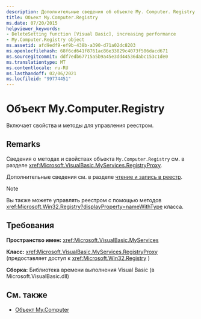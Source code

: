 ```yaml
---
description: Дополнительные сведения об объекте My. Computer. Registry
title: Объект My.Computer.Registry
ms.date: 07/20/2015
helpviewer_keywords:
- DeleteSetting function [Visual Basic], increasing performance
- My.Computer.Registry object
ms.assetid: afd9edf9-ef9b-438b-a390-d71a02dc8203
ms.openlocfilehash: 68f6cd641f8761ac86e33829c4073f506dacd671
ms.sourcegitcommit: ddf7edb67715a5b9a45e3dd44536dabc153c1de0
ms.translationtype: MT
ms.contentlocale: ru-RU
ms.lasthandoff: 02/06/2021
ms.locfileid: "99774451"
---
```

# <a name="mycomputerregistry-object"></a>Объект My.Computer.Registry

Включает свойства и методы для управления реестром.  
  
## <a name="remarks"></a>Remarks  

 Сведения о методах и свойствах объекта `My.Computer.Registry` см. в разделе <xref:Microsoft.VisualBasic.MyServices.RegistryProxy>.  
  
 Дополнительные сведения см. в разделе [чтение и запись в реестр](../../developing-apps/programming/computer-resources/reading-from-and-writing-to-the-registry.md).  
  
> [!NOTE]
> Вы также можете управлять реестром с помощью методов <xref:Microsoft.Win32.Registry?displayProperty=nameWithType> класса.  
  
## <a name="requirements"></a>Требования  

 **Пространство имен:** <xref:Microsoft.VisualBasic.MyServices>  
  
 **Класс:** <xref:Microsoft.VisualBasic.MyServices.RegistryProxy> (предоставляет доступ к <xref:Microsoft.Win32.Registry> )  
  
 **Сборка:** Библиотека времени выполнения Visual Basic (в Microsoft.VisualBasic.dll)  
  
## <a name="see-also"></a>См. также

- [Объект My.Computer](my-computer-object.md)
